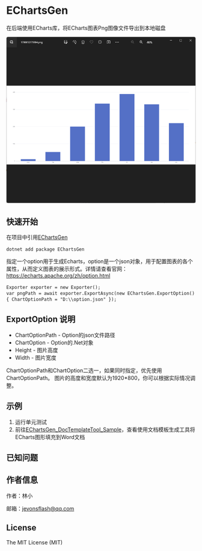 # EChartsGen

在后端使用ECharts库，将ECharts图表Png图像文件导出到本地磁盘

![EChartsGen](./Assets/p1.png)

## 快速开始

在项目中引用[EChartsGen]( https://www.nuget.org/packages/EChartsGen)

```
dotnet add package EChartsGen
```

指定一个option用于生成Echarts，option是一个json对象，用于配置图表的各个属性，从而定义图表的展示形式。详情请查看官网：https://echarts.apache.org/zh/option.html

```
Exporter exporter = new Exporter();
var pngPath = await exporter.ExportAsync(new EChartsGen.ExportOption() { ChartOptionPath = "D:\\option.json" });
```


## ExportOption 说明

* ChartOptionPath - Option的json文件路径
* ChartOption - Option的.Net对象
* Height - 图片高度
* Width - 图片宽度

ChartOptionPath和ChartOption二选一，如果同时指定，优先使用ChartOptionPath。
图片的高度和宽度默认为1920*800，你可以根据实际情况调整。


## 示例

1. 运行单元测试
2. 前往[EChartsGen_DocTemplateTool_Sample](./EChartsGen_DocTemplateTool_Sample/)，查看使用文档模板生成工具将ECharts图形填充到Word文档



## 已知问题



## 作者信息

作者：林小

邮箱：jevonsflash@qq.com



## License

The MIT License (MIT)
